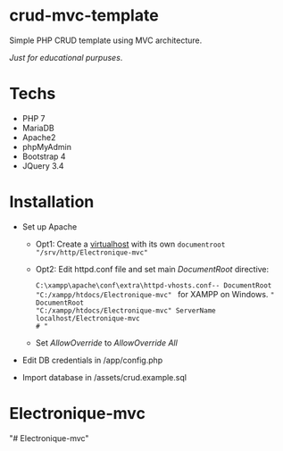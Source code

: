 # crud-mvc-template

Simple PHP CRUD template using MVC architecture.

_Just for educational purpuses_.

# Techs

- PHP 7
- MariaDB
- Apache2
- phpMyAdmin
- Bootstrap 4
- JQuery 3.4

# Installation

- Set up Apache

  - Opt1: Create a <a href="https://httpd.apache.org/docs/2.4/vhosts/examples.html">virtualhost</a> with its own <code>documentroot "/srv/http/Electronique-mvc"</code>

  - Opt2: Edit httpd.conf file and set main _DocumentRoot_ directive:

    <code>C:\xampp\apache\conf\extra\httpd-vhosts.conf-- DocumentRoot "C:/xampp/htdocs/Electronique-mvc" </code> for XAMPP on Windows.
    <code>"<VirtualHost _:80>
    DocumentRoot "C:/xampp/htdocs/Electronique-mvc"
    ServerName localhost/Electronique-mvc #</VirtualHost>
    <VirtualHost _:80>"
    </code>

  - Set _AllowOverride_ to _AllowOverride All_

- Edit DB credentials in /app/config.php
- Import database in /assets/crud.example.sql

# Electronique-mvc

"# Electronique-mvc"
